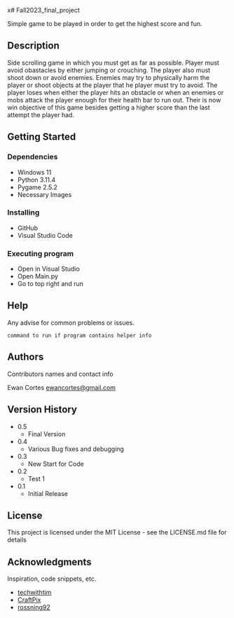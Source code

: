 x# Fall2023_final_project

Simple game to be played in order to get the highest score and fun.

## Description

Side scrolling game in which you must get as far as possible. Player must avoid obastacles by either jumping or crouching. The player also must shoot down or avoid enemies. Enemies may try to physically harm the player or shoot objects at the player that he player must try to avoid. The player loses when either the player hits an obstacle or when an enemies or mobs attack the player enough for their health bar to run out. Their is now win objective of this game besides getting a higher score than the last attempt the player had.

## Getting Started

### Dependencies

* Windows 11
* Python 3.11.4
* Pygame 2.5.2
* Necessary Images

### Installing

* GitHub
* Visual Studio Code

### Executing program

* Open in Visual Studio
* Open Main.py
* Go to top right and run

## Help

Any advise for common problems or issues.
```
command to run if program contains helper info
```

## Authors

Contributors names and contact info

Ewan Cortes
ewancortes@gmail.com

## Version History

* 0.5
    * Final Version
* 0.4
    * Various Bug fixes and debugging
* 0.3
    * New Start for Code
* 0.2
    * Test 1
* 0.1
    * Initial Release

## License

This project is licensed under the MIT License - see the LICENSE.md file for details

## Acknowledgments

Inspiration, code snippets, etc.
* [techwithtim](https://www.techwithtim.net/tutorials/game-development-with-python/side-scroller-pygame/random-object-generation)
* [CraftPix](https://craftpix.net/freebies/)
* [rossning92](https://github.com/topics/chrome-dino-game)